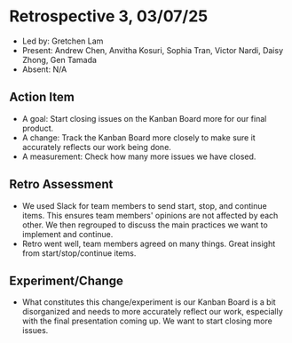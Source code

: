 # Retrospective 3, 03/07/25

* Led by: Gretchen Lam
* Present: Andrew Chen, Anvitha Kosuri, Sophia Tran, Victor Nardi, Daisy Zhong, Gen Tamada
* Absent: N/A

## Action Item
* A goal: Start closing issues on the Kanban Board more for our final product.
* A change: Track the Kanban Board more closely to make sure it accurately reflects our work being done.
* A measurement: Check how many more issues we have closed.

## Retro Assessment
* We used Slack for team members to send start, stop, and continue items. This ensures team members' opinions are not affected by each other. We then regrouped to discuss the main practices we want to implement and continue.
* Retro went well, team members agreed on many things. Great insight from start/stop/continue items.

## Experiment/Change
* What constitutes this change/experiment is our Kanban Board is a bit disorganized and needs to more accurately reflect our work, especially with the final presentation coming up. We want to start closing more issues.
